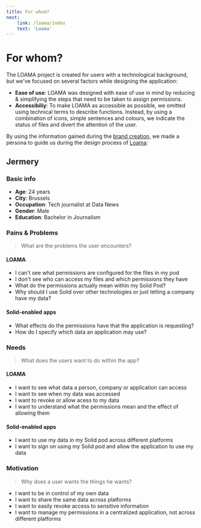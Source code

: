 ```yaml
---
title: For whom?
next:
    link: /loama/index
    text: 'Loama'
---
```

# For whom?

The LOAMA project is created for users with a technological background, but we've focused on several factors while designing the application:
- **Ease of use**: LOAMA was designed with ease of use in mind by reducing & simplifying the steps that need to be taken to assign permissions. 
- **Accessibiliy**: To make LOAMA as accessible as possible, we omitted using technical terms to describe functions. Instead, by using a combination of icons, simple sentences and colours, we indicate the status of files and divert the attention of the user.

By using the information gained during the [brand creation](/project/brand.md), we made a persona to guide us during the design process of [Loama](/loama/index.md):

## Jermery

### Basic info
- **Age**: 24 years
- **City**: Brussels
- **Occupation**: Tech journalist at Data News
- **Gender**: Male
- **Education**: Bachelor in Journalism

### Pains & Problems
> What are the problems the user encounters?
#### LOAMA
- I can't see what permissions are configured for the files in my pod
- I don't see who can access my files and which permissions they have
- What do the permissions actually mean within my Solid Pod?
- Why should I use Solid over other technologies or just letting a company have my data?

#### Solid-enabled apps
- What effects do the permissions have that the application is requesting?
- How do I specify which data an application may use?

### Needs
> What does the users want to do within the app?
#### LOAMA
- I want to see what data a person, company or application can access
- I want to see when my data was accessed
- I want to revoke or allow acess to my data
- I want to understand what the permissions mean and the effect of allowing them

#### Solid-enabled apps
- I want to use my data in my Solid pod across different platforms
- I want to sign on using my Solid pod and allow the application to use my data

### Motivation
> Why does a user wants the things he wants?

- I want to be in control of my own data
- I want to share the same data across platforms
- I want to easily revoke access to sensitive information
- I want to manage my permissions in a centralized application, not across different platforms